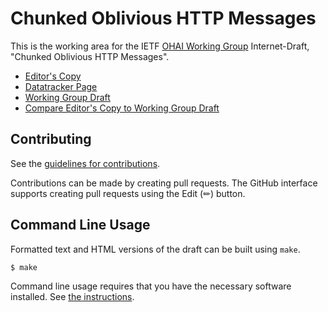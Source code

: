 # Chunked Oblivious HTTP Messages

This is the working area for the IETF [OHAI Working Group](https://datatracker.ietf.org/wg/ohai/documents/) Internet-Draft, "Chunked Oblivious HTTP Messages".

* [Editor's Copy](https://tfpauly.github.io/draft-ohai-chunked-ohttp/#go.draft-ietf-ohai-chunked-ohttp.html)
* [Datatracker Page](https://datatracker.ietf.org/doc/draft-ietf-ohai-chunked-ohttp)
* [Working Group Draft](https://datatracker.ietf.org/doc/html/draft-ietf-ohai-chunked-ohttp)
* [Compare Editor's Copy to Working Group Draft](https://tfpauly.github.io/draft-ohai-chunked-ohttp/#go.draft-ietf-ohai-chunked-ohttp.diff)


## Contributing

See the
[guidelines for contributions](https://github.com/tfpauly/draft-ohai-chunked-ohttp/blob/main/CONTRIBUTING.md).

Contributions can be made by creating pull requests.
The GitHub interface supports creating pull requests using the Edit (✏) button.


## Command Line Usage

Formatted text and HTML versions of the draft can be built using `make`.

```sh
$ make
```

Command line usage requires that you have the necessary software installed.  See
[the instructions](https://github.com/martinthomson/i-d-template/blob/main/doc/SETUP.md).

